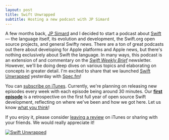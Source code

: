 ```yaml
---
layout: post
title: Swift Unwrapped
subtitle: Hosting a new podcast with JP Simard
---
```


A few months back, [JP Simard](https://twitter.com/simjp) and I decided to start a podcast about [Swift](https://swift.org) &mdash; the language itself, its evolution and development, the Swift.org open source projects, and general Swifty news. There are a ton of great podcasts out there about developing for Apple platforms and Apple news, but there's nothing exclusively about Swift the language. In many ways, this podcast is an extension of and commentary on the [*Swift Weekly Brief*](https://swiftweekly.github.io) newsletter. However, we'll be doing deep dives on various topics and elaborating on concepts in greater detail. I'm excited to share that we launched [Swift Unwrapped](https://spec.fm/podcasts/swift-unwrapped) yesterday with [Spec.fm](https://twitter.com/specfm)!

<!--excerpt-->

You can [subscribe on iTunes](https://itunes.apple.com/us/podcast/swift-unwrapped/id1209817203). Currently, we're planning on releasing new episodes every week with each episode being around 30 minutes. Our [**first episode**](https://spec.fm/podcasts/swift-unwrapped/61849) is a retrospective on the first full year of open source Swift development, reflecting on where we've been and how we got here. Let us know [what you think](https://twitter.com/jesse_squires)!

If you enjoy it, please consider [leaving a review](https://itunes.apple.com/us/podcast/swift-unwrapped/id1209817203) on iTunes or sharing with your friends. We would really appreciate it!

<a href="https://itunes.apple.com/us/podcast/swift-unwrapped/id1209817203">
<img class="img-thumbnail img-responsive img-half-width center" src="https://media.simplecast.com/podcast/image/2693/small_1488855184-artwork.jpg" title="Swift Unwrapped" alt="Swift Unwrapped"/>
</a>
